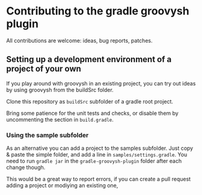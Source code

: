 # Contributing to the gradle groovysh plugin

All contributions are welcome: ideas, bug reports, patches.

## Setting up a development environment of a project of your own

If you play around with groovysh in an existing project, you can try out ideas by using groovysh from
the buildSrc folder.

Clone this repository as ```buildSrc``` subfolder of a gradle root project.

Bring some patience for the unit tests and checks, or disable them by uncommenting the section in ```build.gradle```.

### Using the sample subfolder

As an alternative you can add a project to the samples subfolder. Just copy & paste the simple folder, and add a line
in ```samples/settings.gradle```. You need to run ```gradle jar``` in the ```gradle-groovysh-plugin``` folder after each
 change though. 

This would be a great way to report errors, if you can create a pull request adding a project or modiying
an existing one,
